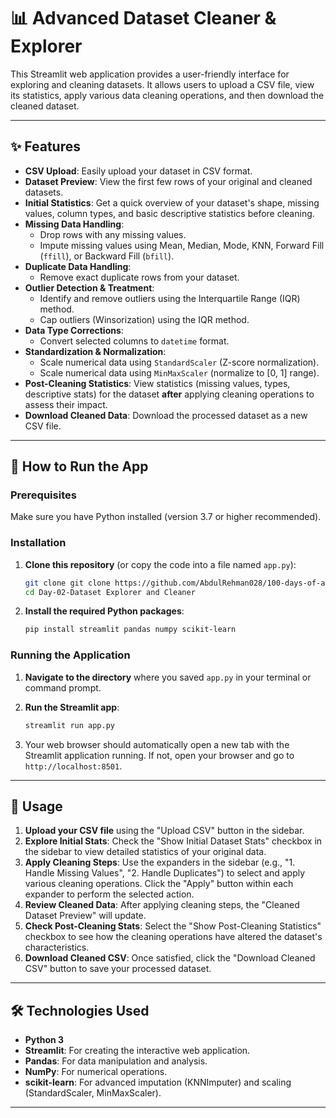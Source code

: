 # 📊 Advanced Dataset Cleaner & Explorer

This Streamlit web application provides a user-friendly interface for exploring and cleaning datasets. It allows users to upload a CSV file, view its statistics, apply various data cleaning operations, and then download the cleaned dataset.

---

## ✨ Features

* **CSV Upload**: Easily upload your dataset in CSV format.
* **Dataset Preview**: View the first few rows of your original and cleaned datasets.
* **Initial Statistics**: Get a quick overview of your dataset's shape, missing values, column types, and basic descriptive statistics before cleaning.
* **Missing Data Handling**:
    * Drop rows with any missing values.
    * Impute missing values using Mean, Median, Mode, KNN, Forward Fill (`ffill`), or Backward Fill (`bfill`).
* **Duplicate Data Handling**:
    * Remove exact duplicate rows from your dataset.
* **Outlier Detection & Treatment**:
    * Identify and remove outliers using the Interquartile Range (IQR) method.
    * Cap outliers (Winsorization) using the IQR method.
* **Data Type Corrections**:
    * Convert selected columns to `datetime` format.
* **Standardization & Normalization**:
    * Scale numerical data using `StandardScaler` (Z-score normalization).
    * Scale numerical data using `MinMaxScaler` (normalize to \[0, 1] range).
* **Post-Cleaning Statistics**: View statistics (missing values, types, descriptive stats) for the dataset **after** applying cleaning operations to assess their impact.
* **Download Cleaned Data**: Download the processed dataset as a new CSV file.

---

## 🚀 How to Run the App

### Prerequisites

Make sure you have Python installed (version 3.7 or higher recommended).

### Installation

1.  **Clone this repository** (or copy the code into a file named `app.py`):
    ```bash
    git clone git clone https://github.com/AbdulRehman028/100-days-of-ai.git
    cd Day-02-Dataset Explorer and Cleaner
    ```
  

2.  **Install the required Python packages**:
    ```bash
    pip install streamlit pandas numpy scikit-learn
    ```

### Running the Application

1.  **Navigate to the directory** where you saved `app.py` in your terminal or command prompt.

2.  **Run the Streamlit app**:
    ```bash
    streamlit run app.py
    ```

3.  Your web browser should automatically open a new tab with the Streamlit application running. If not, open your browser and go to `http://localhost:8501`.

---

## 📖 Usage

1.  **Upload your CSV file** using the "Upload CSV" button in the sidebar.
2.  **Explore Initial Stats**: Check the "Show Initial Dataset Stats" checkbox in the sidebar to view detailed statistics of your original data.
3.  **Apply Cleaning Steps**: Use the expanders in the sidebar (e.g., "1. Handle Missing Values", "2. Handle Duplicates") to select and apply various cleaning operations. Click the "Apply" button within each expander to perform the selected action.
4.  **Review Cleaned Data**: After applying cleaning steps, the "Cleaned Dataset Preview" will update.
5.  **Check Post-Cleaning Stats**: Select the "Show Post-Cleaning Statistics" checkbox to see how the cleaning operations have altered the dataset's characteristics.
6.  **Download Cleaned CSV**: Once satisfied, click the "Download Cleaned CSV" button to save your processed dataset.

---

## 🛠️ Technologies Used

* **Python 3**
* **Streamlit**: For creating the interactive web application.
* **Pandas**: For data manipulation and analysis.
* **NumPy**: For numerical operations.
* **scikit-learn**: For advanced imputation (KNNImputer) and scaling (StandardScaler, MinMaxScaler).

---